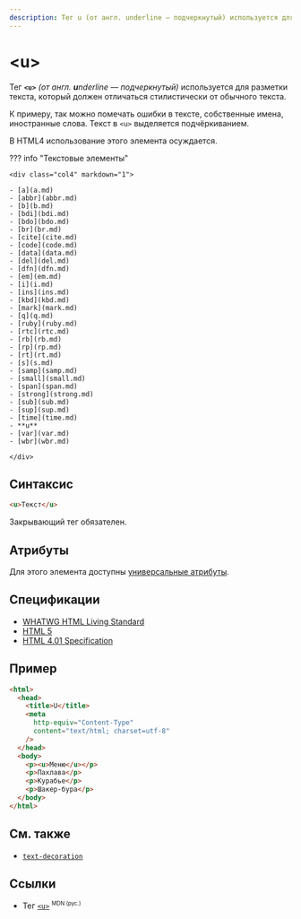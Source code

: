 ```yaml
---
description: Тег u (от англ. underline — подчеркнутый) используется для разметки текста, который должен отличаться стилистически от обычного текста
---
```


# &lt;u&gt;

Тег **`<u>`** _(от англ. **u**nderline — подчеркнутый)_ используется для разметки текста, который должен отличаться стилистически от обычного текста.

К примеру, так можно помечать ошибки в тексте, собственные имена, иностранные слова. Текст в `<u>` выделяется подчёркиванием.

В HTML4 использование этого элемента осуждается.

??? info "Текстовые элементы"

    <div class="col4" markdown="1">

    - [a](a.md)
    - [abbr](abbr.md)
    - [b](b.md)
    - [bdi](bdi.md)
    - [bdo](bdo.md)
    - [br](br.md)
    - [cite](cite.md)
    - [code](code.md)
    - [data](data.md)
    - [del](del.md)
    - [dfn](dfn.md)
    - [em](em.md)
    - [i](i.md)
    - [ins](ins.md)
    - [kbd](kbd.md)
    - [mark](mark.md)
    - [q](q.md)
    - [ruby](ruby.md)
    - [rtc](rtc.md)
    - [rb](rb.md)
    - [rp](rp.md)
    - [rt](rt.md)
    - [s](s.md)
    - [samp](samp.md)
    - [small](small.md)
    - [span](span.md)
    - [strong](strong.md)
    - [sub](sub.md)
    - [sup](sup.md)
    - [time](time.md)
    - **u**
    - [var](var.md)
    - [wbr](wbr.md)

    </div>

## Синтаксис

```html
<u>Текст</u>
```

Закрывающий тег обязателен.

## Атрибуты

Для этого элемента доступны [универсальные атрибуты](uni-attr.md).

## Спецификации

- [WHATWG HTML Living Standard](https://html.spec.whatwg.org/multipage/text-level-semantics.html#the-u-element)
- [HTML 5](http://www.w3.org/TR/html5/text-level-semantics.html#the-u-element)
- [HTML 4.01 Specification](http://www.w3.org/TR/html401/present/graphics.html#h-15.2.1)

## Пример

```html
<html>
  <head>
    <title>U</title>
    <meta
      http-equiv="Content-Type"
      content="text/html; charset=utf-8"
    />
  </head>
  <body>
    <p><u>Меню</u></p>
    <p>Пахлава</p>
    <p>Курабье</p>
    <p>Шакер-бура</p>
  </body>
</html>
```

## См. также

- [`text-decoration`](/css/text-decoration/)

## Ссылки

- Тег [`<u>`](https://developer.mozilla.org/ru/docs/Web/HTML/Element/u) <sup><small>MDN (рус.)</small></sup>
